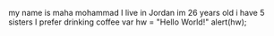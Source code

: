my name is maha mohammad
I live in Jordan
im 26 years old
i have 5 sisters 
I prefer drinking coffee
var hw = "Hello World!"
alert(hw);